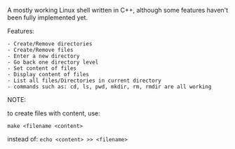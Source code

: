 A mostly working Linux shell written in C++, although some features haven't been fully implemented yet.

Features: 

```
- Create/Remove directories
- Create/Remove files
- Enter a new directory
- Go back one directory level
- Set content of files
- Display content of files
- List all files/Directories in current directory
- commands such as: cd, ls, pwd, mkdir, rm, rmdir are all working
```

NOTE:

to create files with content, use:

`make <filename <content>`

instead of:
`echo <content> >> <filename>`
